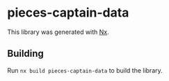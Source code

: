 # pieces-captain-data

This library was generated with [Nx](https://nx.dev).

## Building

Run `nx build pieces-captain-data` to build the library.
